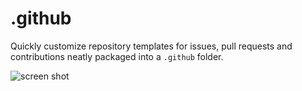 # .github

Quickly customize repository templates for issues, pull requests and contributions neatly packaged into a `.github` folder.

![screen shot](https://raw.githubusercontent.com/daniellmb/.github/master/Screen.Shot.2016-02-24.at.7.46.51.AM.png)

